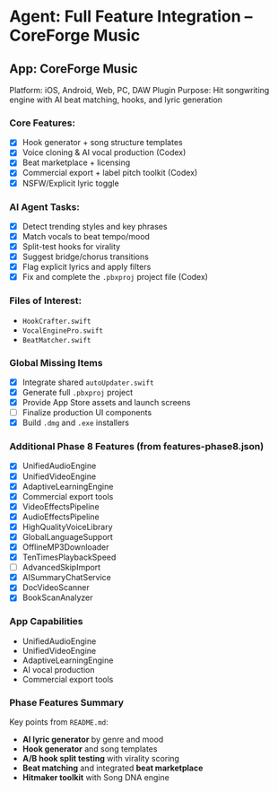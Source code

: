 # Agent: Full Feature Integration – CoreForge Music

## App: CoreForge Music
Platform: iOS, Android, Web, PC, DAW Plugin
Purpose: Hit songwriting engine with AI beat matching, hooks, and lyric generation

### Core Features:
- [x] Hook generator + song structure templates
- [x] Voice cloning & AI vocal production (Codex)
- [x] Beat marketplace + licensing
- [x] Commercial export + label pitch toolkit (Codex)
- [x] NSFW/Explicit lyric toggle

### AI Agent Tasks:
- [x] Detect trending styles and key phrases
- [x] Match vocals to beat tempo/mood
- [x] Split-test hooks for virality
- [x] Suggest bridge/chorus transitions
- [x] Flag explicit lyrics and apply filters
- [x] Fix and complete the `.pbxproj` project file (Codex)

### Files of Interest:
- `HookCrafter.swift`
- `VocalEnginePro.swift`
- `BeatMatcher.swift`

### Global Missing Items
- [x] Integrate shared `autoUpdater.swift`
- [x] Generate full `.pbxproj` project
- [x] Provide App Store assets and launch screens
- [ ] Finalize production UI components
- [x] Build `.dmg` and `.exe` installers

### Additional Phase 8 Features (from features-phase8.json)
- [x] UnifiedAudioEngine
- [x] UnifiedVideoEngine
- [x] AdaptiveLearningEngine
- [x] Commercial export tools
- [x] VideoEffectsPipeline
- [x] AudioEffectsPipeline
- [x] HighQualityVoiceLibrary
- [x] GlobalLanguageSupport
- [x] OfflineMP3Downloader
- [x] TenTimesPlaybackSpeed
- [ ] AdvancedSkipImport
- [x] AISummaryChatService
- [x] DocVideoScanner
- [x] BookScanAnalyzer

### App Capabilities

- UnifiedAudioEngine
- UnifiedVideoEngine
- AdaptiveLearningEngine
- AI vocal production
- Commercial export tools

### Phase Features Summary
Key points from `README.md`:
- **AI lyric generator** by genre and mood
- **Hook generator** and song templates
- **A/B hook split testing** with virality scoring
- **Beat matching** and integrated **beat marketplace**
- **Hitmaker toolkit** with Song DNA engine

